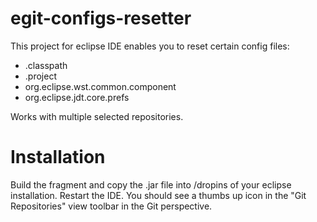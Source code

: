 # egit-configs-resetter

This project for eclipse IDE enables you to reset certain config files:

 * .classpath
 * .project
 * org.eclipse.wst.common.component
 * org.eclipse.jdt.core.prefs
 
 Works with multiple selected repositories.
 
# Installation

Build the fragment and copy the .jar file into /dropins of your eclipse installation. Restart the IDE. You should see a thumbs up icon in the "Git Repositories" view toolbar in the Git perspective.